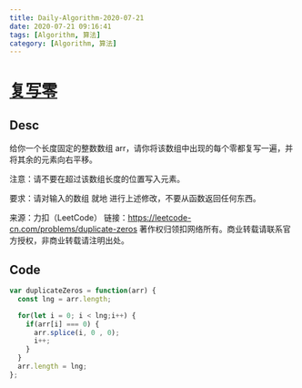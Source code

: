 ```yaml
---
title: Daily-Algorithm-2020-07-21
date: 2020-07-21 09:16:41
tags: [Algorithm, 算法]
category: [Algorithm, 算法]
---
```


# [复写零](https://leetcode-cn.com/problems/duplicate-zeros/)

## Desc

给你一个长度固定的整数数组 arr，请你将该数组中出现的每个零都复写一遍，并将其余的元素向右平移。

注意：请不要在超过该数组长度的位置写入元素。

要求：请对输入的数组 就地 进行上述修改，不要从函数返回任何东西。

来源：力扣（LeetCode）
链接：https://leetcode-cn.com/problems/duplicate-zeros
著作权归领扣网络所有。商业转载请联系官方授权，非商业转载请注明出处。



## Code

```js
var duplicateZeros = function(arr) {
  const lng = arr.length;

  for(let i = 0; i < lng;i++) {
    if(arr[i] === 0) {
      arr.splice(i, 0 , 0);
      i++;
    }
  }
  arr.length = lng;
};
```

